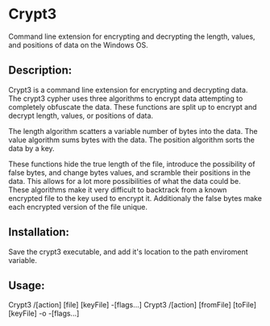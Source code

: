 # Crypt3
Command line extension for encrypting and decrypting the length, values, and positions of data on the Windows OS.

## Description:
Crypt3 is a command line extension for encrypting and decrypting data. The crypt3 cypher uses three algorithms to encrypt data attempting to completely obfuscate the data. These functions are split up to encrypt and decrypt length, values, or positions of data.

The length algorithm scatters a variable number of bytes into the data. The value algorithm sums bytes with the data. The position algorithm sorts the data by a key.

These functions hide the true length of the file, introduce the possibility of false bytes, and change bytes values, and scramble their positions in the data. This allows for a lot more possibilities of what the data could be. These algorithms make it very difficult to backtrack from a known encrypted file to the key used to encrypt it. Additionaly the false bytes make each encrypted version of the file unique.

## Installation:
Save the crypt3 executable, and add it's location to the path enviroment variable.

## Usage:
Crypt3 /[action] [file] [keyFile] -[flags...] 
Crypt3 /[action] [fromFile] [toFile] [keyFile] -o -[flags...]
